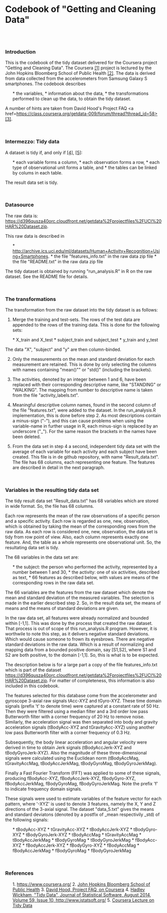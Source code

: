 # Codebook of "Getting and Cleaning Data"

<br>

<br>

### Introduction
This is the codebook of the tidy dataset delivered for the Coursera project "Getting and Cleaning Data". The Coursera <a href=https://www.coursera.org/>[1]</a> project is lectured by the John Hopkins Bloomberg School of Public Health <a href=http://www.jhsph.edu/>[2]</a>.
The data is derived from data collected from the accelerometers from Samsung Galaxy S smartphones. The codebook describes
<ul>
* the variables,
* information about the data,
* the transformations performed to clean up the data, to obtain the tidy dataset.
</ul>

A number of hints are taken from David Hood's Project FAQ <a href=https://class.coursera.org/getdata-009/forum/thread?thread_id=58>[3]</a>.

<br>

### Intermezzo: Tidy data
A dataset is tidy if, and only if
<a href=http://www.jstatsoft.org/v59/i10/paper>[4]</a>,
<a href=https://d396qusza40orc.cloudfront.net/getdata/lecture_slides/01_03_componentsOfTidyData.pdf>[5]</a>:
<ul>
* each variable forms a column,
* each observation forms a row,
* each type of observational unit forms a table, and
* the tables can be linked by colums in each table.
</ul>

The result data set is tidy.

<br>

### Datasource
The raw data is:
<a href=https://d396qusza40orc.cloudfront.net/getdata%2Fprojectfiles%2FUCI%20HAR%20Dataset.zip>https://d396qusza40orc.cloudfront.net/getdata%2Fprojectfiles%2FUCI%20HAR%20Dataset.zip</a>.

This raw data is described in
<ul>
* <a href=http://archive.ics.uci.edu/ml/datasets/Human+Activity+Recognition+Using+Smartphones>http://archive.ics.uci.edu/ml/datasets/Human+Activity+Recognition+Using+Smartphones</a>.
* the file "features_info.txt" in the raw data zip file
* the file "README.txt" in the raw data zip file
</ul>

The tidy dataset is obtained by running "run_analysis.R" in R on the raw dataset.
See the README file for details.

<br>

### The transformations
The transformation from the raw dataset into the tidy dataset is as follows:

1. Merge the training and test-sets.
The rows of the test data are appended to the rows of the training data. This is done for the following sets:
<ul>
* X_train and X_test
* subject_train and subject_test
* y_train and y_test
</ul>
The data "X", "subject" and "y" are then column-binded.

<br>

2. Only the measurements on the mean and standard deviation for each measurement are retained.
This is done by only selecting the columns with names containing "mean()"" or "std()" (including the brackets).

3. The activities, denoted by an integer between 1 and 6, have been replaced with their corresponding descriptive name, like "STANDING" or "WALKING". The mapping from number to descriptive name is taken from the file "activity_labels.txt".

4. Meaningful descriptive column names, found in the second column of the file "features.txt", were added to the dataset. In the run_analysis.R implementation, this is done before step 2. As most descriptions contain a minus-sign ("-"), and this can cause problems when using the variable-name in further usage in R, each minus-sign is replaced by an underscore ("_"). For the same reason the brackets in the names have been deleted.

5. From the data set in step 4 a second, independent tidy data set with the average of each variable for each activity and each subject have been created. This file is in de github repository, with name "Result_data.txt". The file has 68 columns, each representing one feature. The features are described in detail in the next paragraph.

<br>

### Variables in the resulting tidy data set
The tidy result data set "Result_data.txt" has 68 variables which are stored in wide format. So, the file has 68 columns.

Each row represents the mean of the raw observations of a specific person and a specific activity.
Each row is regarded as one, new, observation, which is obtained by taking the mean of the corresponding rows from the raw data.
As each row is considered one, new, observation, the data set is tidy from row point of view.
Also, each column represents exactly one feature.
And, the table as a whole represents one observational unit.
So, the resultating data set is tidy.

The 68 variables in the data set are:
<ul>
* the subject: the person who performed the activity, represented by a number between 1 and 30,
* the activity: one of six activities, described as text,
* 66 features as described below, with values are means of the corresponding rows in the raw data set.
</ul>

The 66 variables are the features from the raw dataset which denote the mean and standard deviation of the measured variables. The selection is made in the earlier described step 2. So, in the result data set, the means of means and the means of standard deviations are given.

In the raw data set, all features were already normalized and bounded within [-1,1].
This was done by the process that created the raw dataset. That process is out of scope of this run_analysis.R program. However, it is worthwile to note this step, as it delivers negative standard deviations. Which  would cause someone to frown its eyesbrows.
There are negative standard deviations in the raw data. Which is a result of normalizing and mapping data from a bounded positive domain, say [S1,S2], where S1 and S2 are both positive, to the domain [-1,1]. So, this is what is to be expected.

The description below is for a large part a copy of the file features_info.txt which is part of the dataset <a href=https://d396qusza40orc.cloudfront.net/getdata%2Fprojectfiles%2FUCI%20HAR%20Dataset.zip>https://d396qusza40orc.cloudfront.net/getdata%2Fprojectfiles%2FUCI%20HAR%20Dataset.zip</a>. For matter of completeness, this information is also included in this codebook.

The features selected for this database come from the accelerometer and gyroscope 3-axial raw signals tAcc-XYZ and tGyro-XYZ. These time domain signals (prefix 't' to denote time) were captured at a constant rate of 50 Hz. Then they were filtered using a median filter and a 3rd order low pass Butterworth filter with a corner frequency of 20 Hz to remove noise. Similarly, the acceleration signal was then separated into body and gravity acceleration signals (tBodyAcc-XYZ and tGravityAcc-XYZ) using another low pass Butterworth filter with a corner frequency of 0.3 Hz. 

Subsequently, the body linear acceleration and angular velocity were derived in time to obtain Jerk signals (tBodyAccJerk-XYZ and tBodyGyroJerk-XYZ). Also the magnitude of these three-dimensional signals were calculated using the Euclidean norm (tBodyAccMag, tGravityAccMag, tBodyAccJerkMag, tBodyGyroMag, tBodyGyroJerkMag).

Finally a Fast Fourier Transform (FFT) was applied to some of these signals, producing fBodyAcc-XYZ, fBodyAccJerk-XYZ, fBodyGyro-XYZ, fBodyAccJerkMag, fBodyGyroMag, fBodyGyroJerkMag. Note the prefix 'f' to indicate frequency domain signals. 

These signals were used to estimate variables of the feature vector for each pattern, where '-XYZ' is used to denote 3 features, namely the X, Y and Z directions of the 3-axial signal. The dataset "data_5.txt" gives the means and standard deviatons (denoted by a postfix of _mean respectivily _std) of the following signals:
<ul>
* tBodyAcc-XYZ
* tGravityAcc-XYZ
* tBodyAccJerk-XYZ
* tBodyGyro-XYZ
* tBodyGyroJerk-XYZ
* tBodyAccMag
* tGravityAccMag
* tBodyAccJerkMag
* tBodyGyroMag
* tBodyGyroJerkMag
* fBodyAcc-XYZ
* fBodyAccJerk-XYZ
* fBodyGyro-XYZ
* fBodyAccMag
* fBodyAccJerkMag
* fBodyGyroMag
* fBodyGyroJerkMag
</ul>

<br>

### References
<ol>
1. <a href=https://www.coursera.org/>https://www.coursera.org/</a>
2. <a href=http://www.jhsph.edu/>John Hopkins Bloomberg School of Public Health</a>
3. <a href=https://class.coursera.org/getdata-009/forum/thread?thread_id=58>David Hood, Project FAQ, on Coursera</a>
4. <a href=http://www.jstatsoft.org/v59/i10/paper>Hadley Wickham, "Tidy Data", Journal of Statistical Software, August 2014, Volume 59, Issue 10, http://www.jstatsoft.org/</a>
5. <a href=https://d396qusza40orc.cloudfront.net/getdata/lecture_slides/01_03_componentsOfTidyData.pdf>Coursera Lecture on Tidy Data</a>

</ol>
